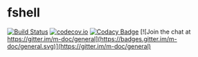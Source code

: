 # fshell
[![Build Status](https://travis-ci.org/m-doc/fshell.svg?branch=master)](https://travis-ci.org/m-doc/fshell)
[![codecov.io](https://codecov.io/github/m-doc/fshell/coverage.svg?branch=master)](https://codecov.io/github/m-doc/fshell?branch=master)
[![Codacy Badge](https://api.codacy.com/project/badge/grade/cfcfb991c1944703b8aebc34208c642e)](https://www.codacy.com/app/fthomas/fshell)
[![Join the chat at https://gitter.im/m-doc/general](https://badges.gitter.im/m-doc/general.svg)](https://gitter.im/m-doc/general)
